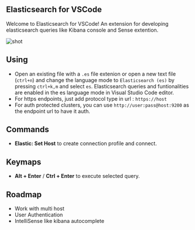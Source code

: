 ## Elasticsearch for VSCode

Welcome to Elasticsearch for VSCode! An extension for developing elasticsearch queries like Kibana console and Sense extention.

![shot](https://github.com/hsen-dev/vscode-elastic/raw/master/shots/all.gif)

## Using

- Open an existing file with a `.es` file extenion or open a new text file (`ctrl+n`) and change the language mode to `Elasticsearch (es)` by pressing `ctrl+k,m` and select `es`. Elasticsearch queries and funtionalities are enabled in the es language mode in Visual Studio Code editor.
- For https endpoints, just add protocol type in url : ```https://host```
- For auth protected clusters, you can use ```http://user:pass@host:9200``` as the endpoint url to have it auth.


## Commands

- **Elastic: Set Host** to create connection profile and connect.

## Keymaps

- **Alt + Enter** / **Ctrl + Enter** to execute selected query.

## Roadmap

- Work with multi host
- User Authentication
- IntelliSense like kibana autocomplete
